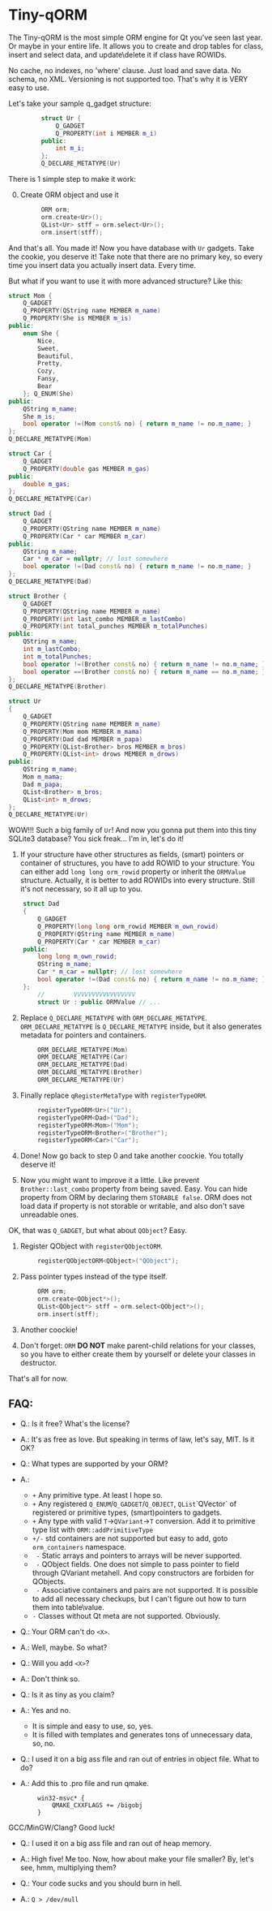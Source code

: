 # Tiny-qORM
The Tiny-qORM is the most simple ORM engine for Qt you've seen last year. Or maybe in your entire life. 
It allows you to create and drop tables for class, insert and select data, and update\delete it if class have ROWIDs.
 
No cache, no indexes, no 'where' clause. Just load and save data. No schema, no XML. Versioning is not supported too.
That's why it is VERY easy to use. 

Let's take your sample q_gadget structure:
```C++
         struct Ur {
             Q_GADGET
             Q_PROPERTY(int i MEMBER m_i)
         public:
             int m_i;
         };
         Q_DECLARE_METATYPE(Ur)
 ```
There is 1 simple step to make it work:

0) Create ORM object and use it
```C++
         ORM orm;
         orm.create<Ur>();
         QList<Ur> stff = orm.select<Ur>();
         orm.insert(stff);
```
And that's all. You made it! Now you have database with `Ur` gadgets. Take the cookie, you deserve it!
Take note that there are no primary key, so every time you insert data you actually insert data. Every time.

But what if you want to use it with more advanced structure? Like this:
```C++
struct Mom {
    Q_GADGET
    Q_PROPERTY(QString name MEMBER m_name)
    Q_PROPERTY(She is MEMBER m_is)
public:
    enum She {
        Nice,
        Sweet,
        Beautiful,
        Pretty,
        Cozy,
        Fansy,
        Bear
    }; Q_ENUM(She)
public:
    QString m_name;
    She m_is;
    bool operator !=(Mom const& no) { return m_name != no.m_name; }
};
Q_DECLARE_METATYPE(Mom)

struct Car {
    Q_GADGET
    Q_PROPERTY(double gas MEMBER m_gas)
public:
    double m_gas;
};
Q_DECLARE_METATYPE(Car)

struct Dad {
    Q_GADGET
    Q_PROPERTY(QString name MEMBER m_name)
    Q_PROPERTY(Car * car MEMBER m_car)
public:
    QString m_name;
    Car * m_car = nullptr; // lost somewhere
    bool operator !=(Dad const& no) { return m_name != no.m_name; }
};
Q_DECLARE_METATYPE(Dad)

struct Brother {
    Q_GADGET
    Q_PROPERTY(QString name MEMBER m_name)
    Q_PROPERTY(int last_combo MEMBER m_lastCombo)
    Q_PROPERTY(int total_punches MEMBER m_totalPunches)
public:
    QString m_name;
    int m_lastCombo;
    int m_totalPunches;
    bool operator !=(Brother const& no) { return m_name != no.m_name; }
    bool operator ==(Brother const& no) { return m_name == no.m_name; }
};
Q_DECLARE_METATYPE(Brother)

struct Ur
{
    Q_GADGET
    Q_PROPERTY(QString name MEMBER m_name)
    Q_PROPERTY(Mom mom MEMBER m_mama)
    Q_PROPERTY(Dad dad MEMBER m_papa)
    Q_PROPERTY(QList<Brother> bros MEMBER m_bros)
    Q_PROPERTY(QList<int> drows MEMBER m_drows)
public:
    QString m_name;
    Mom m_mama;
    Dad m_papa;
    QList<Brother> m_bros;
	QList<int> m_drows;
};
Q_DECLARE_METATYPE(Ur)
```
WOW!!! Such a big family of `Ur`! And now you gonna put them into this tiny SQLite3 database? 
You sick freak... I'm in, let's do it!

1) If your structure have other structures as fields, (smart) pointers or container of structures, you have to add ROWID to your structure.
You can either add `long long orm_rowid` property or inherit the `ORMValue` structure.
Actually, it is better to add ROWIDs into every structure. Still it's not necessary, so  it all up to you.
```C++
    struct Dad
    {
        Q_GADGET
        Q_PROPERTY(long long orm_rowid MEMBER m_own_rowid)              // <<<
        Q_PROPERTY(QString name MEMBER m_name)
        Q_PROPERTY(Car * car MEMBER m_car)
    public:
        long long m_own_rowid;                                          // <<<
        QString m_name;
        Car * m_car = nullptr; // lost somewhere
        bool operator !=(Dad const& no) { return m_name != no.m_name; }
    };
        //        VVVVVVVVVVVVVVVVV
        struct Ur : public ORMValue // ...                              // <<<
```
2) Replace `Q_DECLARE_METATYPE` with `ORM_DECLARE_METATYPE`. `ORM_DECLARE_METATYPE` is `Q_DECLARE_METATYPE` inside, but it also generates metadata for pointers and containers.
```C++
        ORM_DECLARE_METATYPE(Mom)
        ORM_DECLARE_METATYPE(Car)
        ORM_DECLARE_METATYPE(Dad)
        ORM_DECLARE_METATYPE(Brother)
        ORM_DECLARE_METATYPE(Ur)
```
3) Finally replace `qRegisterMetaType` with `registerTypeORM`.
```C++
        registerTypeORM<Ur>("Ur");
        registerTypeORM<Dad>("Dad");
        registerTypeORM<Mom>("Mom");
        registerTypeORM<Brother>("Brother");
        registerTypeORM<Car>("Car");
```
4) Done! Now go back to step 0 and take another coockie. You totally deserve it!

5) Now you might want to improve it a little. Like prevent `Brother::last_combo` property from being saved. Easy. You can hide property from ORM by declaring them `STORABLE false`. ORM does not load data if property is not storable or writable, and also don't save unreadable ones. 

OK, that was `Q_GADGET`, but what about `QObject`? Easy. 

1) Register QObject with `registerQObjectORM`.
```C++
        registerQObjectORM<QObject>("QObject");
```
2) Pass pointer types instead of the type itself.
```C++
        ORM orm;
        orm.create<QObject*>();
        QList<QObject*> stff = orm.select<QObject*>();
        orm.insert(stff);
```
3) Another coockie!

4) Don't forget: `ORM` **DO NOT** make parent-child relations for your classes, so you have to either create them by yourself or delete your classes in destructor.

That's all for now.

## FAQ:
* Q.: Is it free? What's the license?
* A.: It's as free as love. But speaking in terms of law, let's say, MIT. Is it OK?


* Q.: What types are supported by your ORM?
* A.: 
  * ` + `  Any primitive type. At least I hope so.
  * ` + `  Any registered `Q_ENUM`/`Q_GADGET`/`Q_OBJECT`, `QList`\`QVector` of registered or primitive types, (smart)pointers to gadgets.
  * ` + `  Any type with valid `T`->`QVariant`->`T` conversion. Add it to primitive type list with `ORM::addPrimitiveType`
  * `+/-` std containers are not supported but easy to add, goto `orm_containers` namespace.
  * ` -`  Static arrays and pointers to arrays will be never supported.
  * ` -`  QObject fields. One does not simple to pass pointer to field through QVariant metahell. And copy constructors are forbiden for QObjects.
  * ` -`  Associative containers and pairs are not supported. It is possible to add all necessary checkups, but I can't figure out how to turn them into table\value.
  *  `-`  Classes without Qt meta are not supported. Obviously.


* Q.: Your ORM can't do `<X>`.
* A.: Well, maybe. So what?


* Q.: Will you add `<X>`?
* A.: Don't think so.


* Q.: Is it as tiny as you claim?
* A.: Yes and no.
   * It is simple and easy to use, so, yes.
   * It is filled with templates and generates tons of unnecessary data, so, no.


* Q.: I used it on a big ass file and ran out of entries in object file. What to do?
* A.: Add this to .pro file and run qmake.
```
        win32-msvc* {
            QMAKE_CXXFLAGS += /bigobj
        }
```
GCC/MinGW/Clang? Good luck!


* Q.: I used it on a big ass file and ran out of heap memory.
* A.: High five! Me too. Now, how about make your file smaller? By, let's see, hmm, multiplying them?


* Q.: Your code sucks and you should burn in hell.
* A.: `Q > /dev/null`
